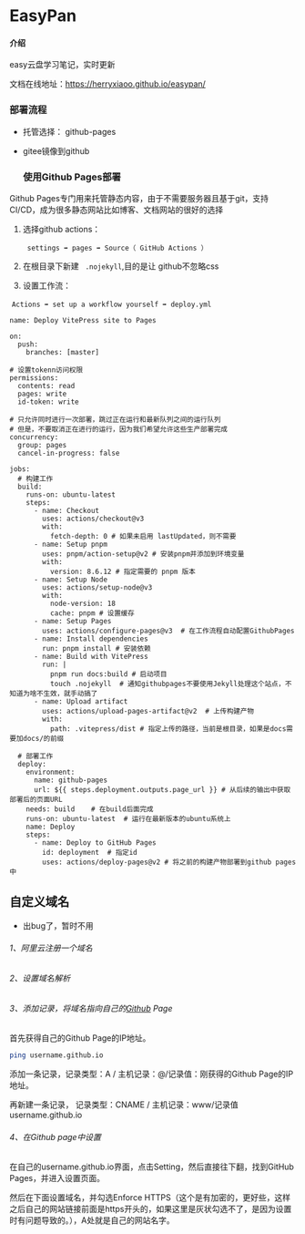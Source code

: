 # EasyPan

#### 介绍
easy云盘学习笔记，实时更新

文档在线地址：https://herryxiaoo.github.io/easypan/

### 部署流程

* 托管选择： github-pages 	

* gitee镜像到github

  ### 使用Github Pages部署

Github Pages专门用来托管静态内容，由于不需要服务器且基于git，支持CI/CD，成为很多静态网站比如博客、文档网站的很好的选择

1. 选择github actions：

   ` settings ➡️ pages ➡️ Source（ GitHub Actions ）`

2. 在根目录下新建 ` .nojekyll`,目的是让 github不忽略css

3. 设置工作流：

​      ` Actions ➡️ set up a workflow yourself ➡️ deploy.yml `

```
name: Deploy VitePress site to Pages

on:
  push:
    branches: [master]

# 设置tokenn访问权限
permissions:
  contents: read
  pages: write
  id-token: write

# 只允许同时进行一次部署，跳过正在运行和最新队列之间的运行队列
# 但是，不要取消正在进行的运行，因为我们希望允许这些生产部署完成
concurrency:
  group: pages
  cancel-in-progress: false

jobs:
  # 构建工作
  build:
    runs-on: ubuntu-latest
    steps:
      - name: Checkout
        uses: actions/checkout@v3
        with:
          fetch-depth: 0 # 如果未启用 lastUpdated，则不需要
      - name: Setup pnpm
        uses: pnpm/action-setup@v2 # 安装pnpm并添加到环境变量
        with:
          version: 8.6.12 # 指定需要的 pnpm 版本
      - name: Setup Node
        uses: actions/setup-node@v3
        with:
          node-version: 18
          cache: pnpm # 设置缓存
      - name: Setup Pages
        uses: actions/configure-pages@v3  # 在工作流程自动配置GithubPages
      - name: Install dependencies
        run: pnpm install # 安装依赖
      - name: Build with VitePress
        run: |
          pnpm run docs:build # 启动项目
          touch .nojekyll  # 通知githubpages不要使用Jekyll处理这个站点，不知道为啥不生效，就手动搞了
      - name: Upload artifact
        uses: actions/upload-pages-artifact@v2  # 上传构建产物
        with:
          path: .vitepress/dist # 指定上传的路径，当前是根目录，如果是docs需要加docs/的前缀

  # 部署工作
  deploy:
    environment:
      name: github-pages
      url: ${{ steps.deployment.outputs.page_url }} # 从后续的输出中获取部署后的页面URL
    needs: build    # 在build后面完成
    runs-on: ubuntu-latest  # 运行在最新版本的ubuntu系统上
    name: Deploy
    steps:
      - name: Deploy to GitHub Pages
        id: deployment  # 指定id
        uses: actions/deploy-pages@v2 # 将之前的构建产物部署到github pages中
```

## 自定义域名

* 出bug了，暂时不用

###### 1、阿里云注册一个域名

###### 2、设置域名解析

###### 3、添加记录，将域名指向自己的[Github](https://so.csdn.net/so/search?q=Github&spm=1001.2101.3001.7020) Page

首先获得自己的Github Page的IP地址。

```bash
ping username.github.io
```

添加一条记录，记录类型：A / 主机记录：@/记录值：刚获得的Github Page的IP地址。

再新建一条记录， 记录类型：CNAME / 主机记录：www/记录值username.github.io 

###### 4、在Github page中设置
在自己的username.github.io界面，点击Setting，然后直接往下翻，找到GitHub Pages，并进入设置页面。

然后在下面设置域名，并勾选Enforce HTTPS（这个是有加密的，更好些，这样之后自己的网站链接前面是https开头的，如果这里是灰状勾选不了，是因为设置时有问题导致的。），A处就是自己的网站名字。



